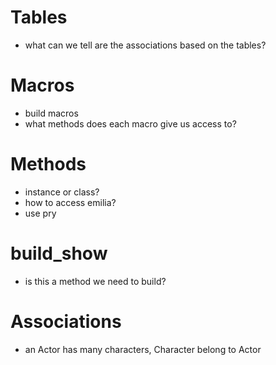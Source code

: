 # Tables
  - what can we tell are the associations based on the tables?
  
# Macros
  - build macros
  - what methods does each macro give us access to?
  
# Methods
  - instance or class?
  - how to access emilia?
  - use pry
  
# build_show
  - is this a method we need to build?
  
# Associations
  - an Actor has many characters, Character belong to Actor